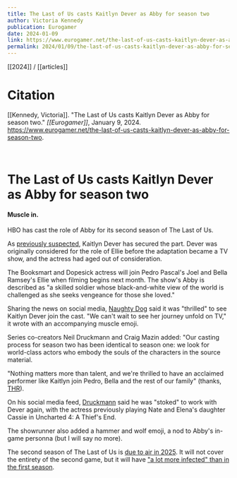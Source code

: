 ```yaml
---
title: The Last of Us casts Kaitlyn Dever as Abby for season two
author: Victoria Kennedy
publication: Eurogamer
date: 2024-01-09
link: https://www.eurogamer.net/the-last-of-us-casts-kaitlyn-dever-as-abby-for-season-two
permalink: 2024/01/09/the-last-of-us-casts-kaitlyn-dever-as-abby-for-season-two
---
```


[[2024]] / [[articles]]

# Citation

[[Kennedy, Victoria]]. "The Last of Us casts Kaitlyn Dever as Abby for season two." *[[Eurogamer]]*, January 9, 2024. <https://www.eurogamer.net/the-last-of-us-casts-kaitlyn-dever-as-abby-for-season-two>.

<br>

# The Last of Us casts Kaitlyn Dever as Abby for season two

#### Muscle in.

HBO has cast the role of Abby for its second season of The Last of Us.

As [previously suspected](https://www.eurogamer.net/the-last-of-us-season-2-reportedly-close-to-casting-its-abby), Kaitlyn Dever has secured the part. Dever was originally considered for the role of Ellie before the adaptation became a TV show, and the actress had aged out of consideration.

The Booksmart and Dopesick actress will join Pedro Pascal's Joel and Bella Ramsey's Ellie when filming begins next month. The show's Abby is described as "a skilled soldier whose black-and-white view of the world is challenged as she seeks vengeance for those she loved."

Sharing the news on social media, [Naughty Dog](https://twitter.com/Naughty_Dog/status/1744766416350560360) said it was "thrilled" to see Kaitlyn Dever join the cast. "We can't wait to see her journey unfold on TV," it wrote with an accompanying muscle emoji.

Series co-creators Neil Druckmann and Craig Mazin added: "Our casting process for season two has been identical to season one: we look for world-class actors who embody the souls of the characters in the source material.

"Nothing matters more than talent, and we're thrilled to have an acclaimed performer like Kaitlyn join Pedro, Bella and the rest of our family" (thanks, [THR](https://www.hollywoodreporter.com/tv/tv-news/kaitlyn-dever-last-of-us-season-2-abby-1235782912/)).

On his social media feed, [Druckmann](https://twitter.com/Neil_Druckmann/status/1744767383217242503) said he was "stoked" to work with Dever again, with the actress previously playing Nate and Elena's daughter Cassie in Uncharted 4: A Thief's End.

The showrunner also added a hammer and wolf emoji, a nod to Abby's in-game personna (but I will say no more).

The second season of The Last of Us is [due to air in 2025](https://www.eurogamer.net/the-last-of-us-season-two-now-confirmed-for-2025-release). It will not cover the entirety of the second game, but it will have ["a lot more infected" than in the first season](https://www.eurogamer.net/the-last-of-us-showrunners-promise-a-lot-more-infected-next-season).